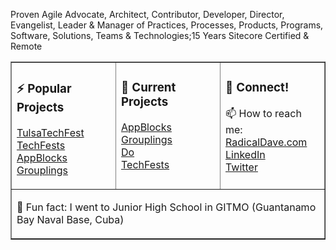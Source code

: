 Proven Agile Advocate, Architect, Contributor, Developer, Director, Evangelist, Leader & Manager of Practices, Processes, Products, Programs, Software, Solutions, Teams & Technologies;15 Years Sitecore Certified & Remote
                               
<div class="content" style="width:100%!;">
<table width="100%" border="1" style="width:100%!;"><tr><td valign="top" width="33%">
  
### ⚡ Popular Projects
  
[TulsaTechFest](https://tulsatechfest.com)<br/>
[TechFests](https://techfests.com)<br/>
[AppBlocks](https://appblocks.net)<br/>
[Grouplings](https://grouplings.com)<br/>
  
  </td><td valign="top" width="33%">
  
### 🔭 Current Projects

[AppBlocks](https://appblocks.net)<br/>
[Grouplings](https://grouplings.com)<br/>
[Do](https://github.com/radical-dave/do)<br/>
[TechFests](https://techfests.com)<br/>

  </td><td valign="top" width="33%">
  
### 👯 Connect!
  
📫 How to reach me:<br/>
[RadicalDave.com](https://radicaldave.com)<br/>
[LinkedIn](https://linkedin.com/in/davidwalker)<br/>
[Twitter](https://twitter.com/davidwalker)<br/>

  </td></tr><tr><td width="100%" colspan="3">
  
  💬 Fun fact: I went to Junior High School in GITMO (Guantanamo Bay Naval Base, Cuba)
  
  </td></tr>
</table>
</div>
